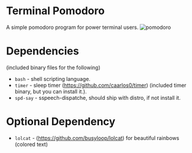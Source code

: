 # Terminal Pomodoro

A simple pomodoro program for power terminal users.
![pomodoro](https://user-images.githubusercontent.com/49165465/221421585-60991b12-fe19-421a-945b-b3259e88e821.png)

# Dependencies

(included binary files for the following)

- `bash` - shell scripting language.
- `timer` - sleep timer (https://github.com/caarlos0/timer) (included timer binary, but you can install it.).
- `spd-say` - sspeech-dispatche, should ship with distro, if not install it.

# Optional Dependency

- `lolcat` - (https://github.com/busyloop/lolcat) for beautiful rainbows (colored text)

